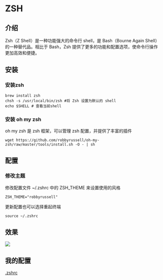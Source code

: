 # ZSH

## 介绍

Zsh（Z Shell）是一种功能强大的命令行 shell，是 Bash（Bourne Again Shell）的一种替代品。相比于 Bash，Zsh 提供了更多的功能和配置选项，使命令行操作更加高效和便捷。

## 安装

### 安装zsh

```
brew install zsh
chsh -s /usr/local/bin/zsh #将 Zsh 设置为默认的 shell
echo $SHELL # 查看当前shell
```

### 安装 oh my zsh

oh my zsh 是 zsh 框架，可以管理 zsh 配置，并提供了丰富的插件

```
wget https://github.com/robbyrussell/oh-my-zsh/raw/master/tools/install.sh -O - | sh
```

## 配置

### 修改主题

修改配置文件 ~/.zshrc 中的 ZSH_THEME 来设置使用的风格

```
ZSH_THEME="robbyrussell"
```

更新配置也可以选择重起终端

```
source ~/.zshrc
```

## 效果

![](https://fastly.jsdelivr.net/gh/caijinlin/imgcdn/zsh.png)

## 我的配置

[.zshrc](https://github.com/caijinlin/dotfiles/blob/master/zsh/.zshrc)